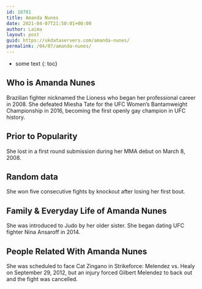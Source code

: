 ```yaml
---
id: 18781
title: Amanda Nunes
date: 2021-04-07T21:50:01+00:00
author: Laima
layout: post
guid: https://ukdataservers.com/amanda-nunes/
permalink: /04/07/amanda-nunes/
---
```


* some text
{: toc}


## Who is Amanda Nunes
                  
                  
                  
Brazilian fighter nicknamed the Lioness who began her professional career in 2008. She defeated Miesha Tate for the UFC Women&#8217;s Bantamweight Championship in 2016, becoming the first openly gay champion in UFC history.
                  
              
            
              
            
                
                
                
## Prior to Popularity
                  
                  
                  
She lost in a first round submission during her MMA debut on March 8, 2008.
                  
              
            
              
            
                
                
                
## Random data
                  
                  
                  
She won five consecutive fights by knockout after losing her first bout.
                  
              
            
              
            
                
                
                
## Family & Everyday Life of Amanda Nunes
                  
                  
                  
She was introduced to Judo by her older sister. She began dating UFC fighter Nina Ansaroff in 2014.
                  
              
            
              
            
                
                
                
## People Related With Amanda Nunes
                  
                  
                  
She was scheduled to face Cat Zingano in Strikeforce: Melendez vs. Healy on September 29, 2012, but an injury forced Gilbert Melendez to back out and the fight was cancelled.
                  
              
            
              
            
                
              
            
              
              
            
            
              
            
          
          
          